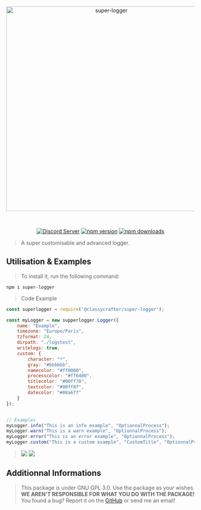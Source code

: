 <div align="center">
  <br />
  <p>
    <a href="https://discord.js.org"><img src="https://cdn.discordapp.com/attachments/670181225477963776/961630186686775376/superlogger.png" width="546" alt="super-logger" /></a>
  </p>
  <br />
  <p>
    <a href="https://discord.gg/Vh4bnWP5tc"><img src="https://img.shields.io/discord/605900262581993472?color=5865F2&logo=discord&logoColor=white" alt="Discord Server" /></a>
    <a href="https://www.npmjs.com/package/@classycrafter/super-logger"><img src="https://img.shields.io/npm/v/@classycrafter/super-logger.svg?maxAge=3600" alt="npm version" /></a>
    <a href="https://www.npmjs.com/package/@classycrafter/super-logger"><img src="https://img.shields.io/npm/dt/@classycrafter/super-logger.svg?maxAge=3600" alt="npm downloads" /></a>
  </p>
</div>

> A super customisable and advanced logger.

## Utilisation & Examples
> To install it, run the following command:
```batch
npm i super-logger
```
> Code Example
```js
const superlogger = require('@classycrafter/super-logger');

const myLogger = new supperlogger.Logger({
    name: "Example",
    timezone: "Europe/Paris",
    tzformat: 24,
    dirpath: "./logstest",
    writelogs: true,
    custom: {
        character: "*",
        gray: "#bbbbbb",
        namecolor: "#ff0000",
        processcolor: "#ff6400",
        titlecolor: "#00ff78",
        textcolor: "#00ff8f",
        datecolor: "#00a6ff"
    }
});


// Examples
myLogger.info("This is an info example", "OptionnalProcess");
myLogger.warn("This is a warn example", "OptionnalProcess");
myLogger.error("This is an error example", "OptionnalProcess");
myLogger.custom("This is a custom example", "CustomTitle", "OptionnalProcess");
```
> <img src="https://cdn.discordapp.com/attachments/670181225477963776/961629432123105280/unknown.png" />
> <img src="https://cdn.discordapp.com/attachments/670181225477963776/961632075054710894/unknown.png" />

## Additionnal Informations
> This package is under GNU GPL 3.0.
> Use the package as your wishes. **WE AREN'T RESPONSIBLE FOR WHAT YOU DO WITH THE PACKAGE!**
> You found a bug? Report it on the [GitHub](https://github.com/TheDogHusky/super-logger) or send me an email!